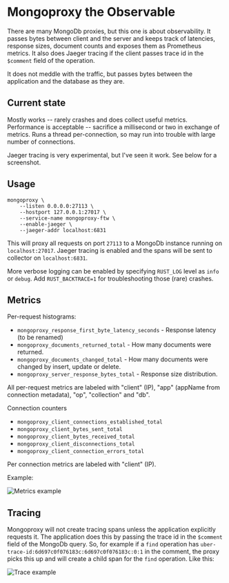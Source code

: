 # Mongoproxy the Observable
There are many MongoDb proxies, but this one is about observability. It passes bytes between client and the server and keeps track of latencies, response sizes, document counts and exposes them as Prometheus metrics. It also does Jaeger tracing if the client passes trace id in the `$comment` field of the operation.

It does not meddle with the traffic, but passes bytes between the application and the database as they are.

## Current state
Mostly works -- rarely crashes and does collect useful metrics. Performance is acceptable -- sacrifice a millisecond or two in exchange of metrics. Runs a thread per-connection, so may run into trouble with large number of connections.

Jaeger tracing is very experimental, but I've seen it work. See below for a screenshot.

## Usage

```
mongoproxy \
    --listen 0.0.0.0:27113 \
    --hostport 127.0.0.1:27017 \
    --service-name mongoproxy-ftw \
    --enable-jaeger \
    --jaeger-addr localhost:6831
```
This will proxy all requests on port `27113` to a MongoDb instance running on `localhost:27017`. Jaeger tracing is enabled and the spans will be sent to collector on `localhost:6831`. 

More verbose logging can be enabled by specifying `RUST_LOG` level as `info` or `debug`. Add `RUST_BACKTRACE=1` for troubleshooting those (rare) crashes.

## Metrics

Per-request histograms:
* `mongoproxy_response_first_byte_latency_seconds` - Response latency (to be renamed)
* `mongoproxy_documents_returned_total` - How many documents were returned.
* `mongoproxy_documents_changed_total` - How many documents were changed by insert, update or delete.
* `mongoproxy_server_response_bytes_total` - Response size distribution.

All per-request metrics are labeled with "client" (IP), "app" (appName from connection metadata), "op", "collection" and "db". 

Connection counters
* `mongoproxy_client_connections_established_total`
* `mongoproxy_client_bytes_sent_total`
* `mongoproxy_client_bytes_received_total`
* `mongoproxy_client_disconnections_total`
* `mongoproxy_client_connection_errors_total`

Per connection metrics are labeled with "client" (IP).

Example:

![Metrics example](https://github.com/mpihlak/mongoproxy/blob/master/img/metrics.png)

## Tracing
Mongoproxy will not create tracing spans unless the application explicitly requests it. The application does this by passing the trace id in the `$comment` field of the MongoDb query. So, for example if a `find` operation has `uber-trace-id:6d697c0f076183c:6d697c0f076183c:0:1` in the comment, the proxy picks this up and will create a child span for the `find` operation. Like this:

![Trace example](https://github.com/mpihlak/mongoproxy/blob/master/img/trace.png)
